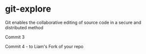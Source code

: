 # git-explore

Git enables the collaborative editing of source code in a secure and distributed method

Commit 3

Commit 4 - to Liam's Fork of your repo